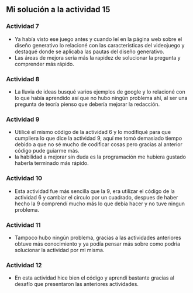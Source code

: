 <!-- Autoevaluación de las actividades APPLY
Enunciado: revisa las actividades de la fase APPLY y evalúa tu propio desempeño en cada una de ellas. ¿Qué aprendiste en cada actividad? ¿Qué podrías haber hecho mejor? ¿Qué habilidades necesitas fortalecer?

Entrega: Una tabla de autoevaluación de las actividades APPLY, incluyendo una breve descripción del aprendizaje, áreas de mejora y habilidades a fortalecer. -->

## Mi solución a la actividad 15

### Actividad 7

- Ya había visto ese juego antes y cuando leí en la página web sobre el diseño generativo lo relacioné con las características del videojuego y destaqué donde se aplicaba las pautas del diseño generativo.
-  Las áreas de mejora sería más la rapidez de solucionar la pregunta y comprender más rápido.

### Actividad 8

- La lluvia de ideas busqué varios ejemplos de google y lo relacioné con lo que había aprendido así que no hubo ningún problema ahí, al ser una pregunta de teoría pienso que debería mejorar la redacción.

### Actividad 9

- Utilicé el mismo código de la actividad 6 y lo modifiqué para que cumpliera lo que dice la actividad 9, aquí me tomó demasiado tiempo debido a que no sé mucho de codificar cosas pero gracias al anterior código pude guiarme más.
-  la habilidad a mejorar sin duda es la programación me hubiera gustado haberla terminado más rápido.

### Actividad 10

- Esta actividad fue más sencilla que la 9, era utilizar el código de la actividad 6 y cambiar el circulo por un cuadrado, despues de haber hecho la 9 comprendí mucho más lo que debía hacer y no tuve ningun problema.

### Actividad 11

- Tampoco hubo ningún problema, gracias a las actividades anteriores obtuve más conocimiento y ya podía pensar más sobre como podría solucionar la actividad por mi misma.

### Actividad 12

- En esta actividad hice bien el código y aprendí bastante gracias al desafío que presentaron las anteriores actividades.
